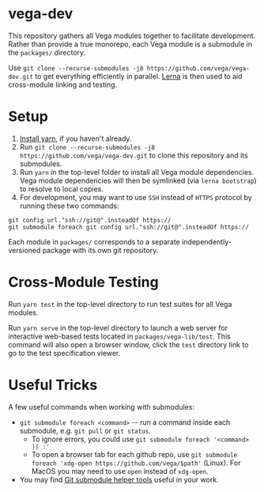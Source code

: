 # vega-dev

This repository gathers all Vega modules together to facilitate development. Rather than provide a true monorepo, each Vega module is a submodule in the `packages/` directory.

 Use `git clone --recurse-submodules -j8 https://github.com/vega/vega-dev.git` to get everything efficiently in parallel. [Lerna](https://github.com/lerna/lerna) is then used to aid cross-module linking and testing.

# Setup

1. [Install yarn](https://yarnpkg.com/en/docs/install), if you haven't already.
2. Run `git clone --recurse-submodules -j8 https://github.com/vega/vega-dev.git` to clone this repository and its submodules.
3. Run `yarn` in the top-level folder to install all Vega module dependencies. Vega module dependencies will then be symlinked (via `lerna bootstrap`) to resolve to local copies.
4. For development, you may want to use `SSH` instead of `HTTPS` protocol by running these two commands:
```
git config url."ssh://git@".insteadOf https://
git submodule foreach git config url."ssh://git@".insteadOf https://
```
Each module in `packages/` corresponds to a separate independently-versioned package with its own git repository.

# Cross-Module Testing

Run `yarn test` in the top-level directory to run test suites for all Vega modules.

Run `yarn serve` in the top-level directory to launch a web server for interactive web-based tests located in `packages/vega-lib/test`. This command will also open a browser window, click the `test` directory link to go to the test specification viewer.

# Useful Tricks
A few useful commands when working with submodules:
* `git submodule foreach <command>` -- run a command inside each submodule, e.g. `git pull` or `git status`.
  * To ignore errors, you could use `git submodule foreach '<command> || :'`
  * To open a browser tab for each github repo, use `git submodule foreach 'xdg-open https://github.com/vega/$path'` (Linux). For MacOS you may need to use `open` instead of `xdg-open`.
* You may find [Git submodule helper tools](https://github.com/kollerma/git-submodule-tools#git-submodule-helper-scripts--gui) useful in your work.
